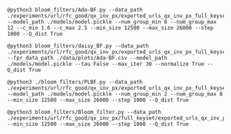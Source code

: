 	@python3 bloom_filters/Ada-BF.py --data_path ./experiments/url/rfc_good/qx_inv_px/exported_urls_qx_inv_px_full_keyset.csv --model_path ./models/model.pickle --num_group_min 8 --num_group_max 12 --c_min 1.6 --c_max 2.5 --min_size 12500 --max_size 26000 --step 1000 --Q_dist True

	@python3 bloom_filters/daisy_BF.py --data_path ./experiments/url/rfc_good/qx_inv_px/exported_urls_qx_inv_px_full_keyset.csv --fpr_data_path ./data/plots/Ada-BF.csv --model_path ./models/model.pickle --tau False --max_iter 30 --normalize True --Q_dist True

	@python3 ./bloom_filters/PLBF.py --data_path ./experiments/url/rfc_good/qx_inv_px/exported_urls_qx_inv_px_full_keyset.csv --model_path ./models/model.pickle --num_group_min 2 --num_group_max 8 --min_size 12500 --max_size 26000 --step 1000 --Q_dist True

	@python3 bloom_filters/Bloom_filter.py --data_path ./experiments/url/rfc_good/qx_inv_px/full_keyset/exported_urls_qx_inv_px_full_keyset.csv --min_size 12500 --max_size 26000 --step 1000 --Q_dist True
